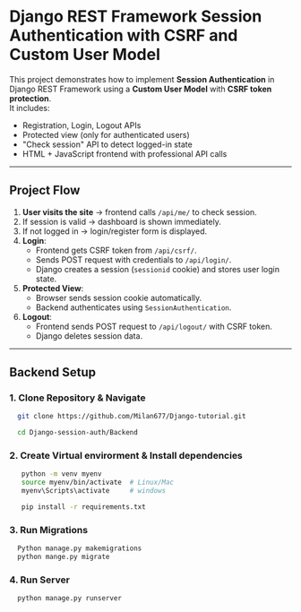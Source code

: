 # Django REST Framework Session Authentication with CSRF and Custom User Model

This project demonstrates how to implement **Session Authentication** in Django REST Framework using a **Custom User Model** with **CSRF token protection**.  
It includes:
- Registration, Login, Logout APIs
- Protected view (only for authenticated users)
- "Check session" API to detect logged-in state
- HTML + JavaScript frontend with professional API calls

---

## **Project Flow**
1. **User visits the site** → frontend calls `/api/me/` to check session.
2. If session is valid → dashboard is shown immediately.
3. If not logged in → login/register form is displayed.
4. **Login**:  
   - Frontend gets CSRF token from `/api/csrf/`.
   - Sends POST request with credentials to `/api/login/`.
   - Django creates a session (`sessionid` cookie) and stores user login state.
5. **Protected View**:
   - Browser sends session cookie automatically.
   - Backend authenticates using `SessionAuthentication`.
6. **Logout**:
   - Frontend sends POST request to `/api/logout/` with CSRF token.
   - Django deletes session data.

---

## **Backend Setup**

### 1. **Clone Repository & Navigate**
``` bash
  git clone https://github.com/Milan677/Django-tutorial.git

  cd Django-session-auth/Backend
```
### 2. **Create Virtual envirorment & Install dependencies**
``` bash
   python -m venv myenv
   source myenv/bin/activate  # Linux/Mac
   myenv\Scripts\activate     # windows

   pip install -r requirements.txt
```
### 3. **Run Migrations**
``` bash
  Python manage.py makemigrations
  python mange.py migrate
```
### 4. Run Server
``` bash
  python manage.py runserver
```

